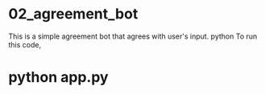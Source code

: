 # 02_agreement_bot
This is a simple agreement bot that agrees with user's input.
python
To run this code, 
# python app.py